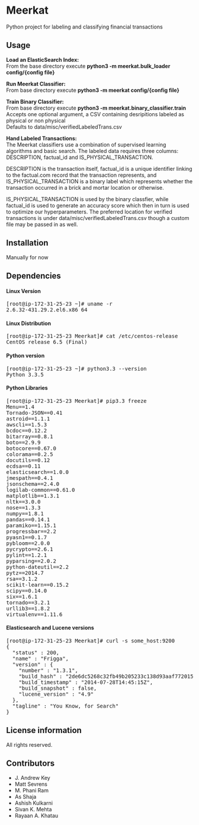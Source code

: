 Meerkat
=====
Python project for labeling and classifying financial transactions

Usage
------------
**Load an ElasticSearch Index:**<br>
From the base directory execute **python3 -m meerkat.bulk_loader config/{config file}**

**Run Meerkat Classifier:**<br>
From base directory execute **python3 -m meerkat config/{config file}**

**Train Binary Classifier:**<br>
From base directory execute **python3 -m meerkat.binary_classifier.train**<br>
Accepts one optional argument, a CSV containing desripitions labeled as physical or non physical<br>
Defaults to data/misc/verifiedLabeledTrans.csv

**Hand Labeled Transactions:**<br>
The Meerkat classifiers use a combination of supervised learning algorithms and basic search. 
The labeled data requires three columns: DESCRIPTION, factual_id and IS_PHYSICAL_TRANSACTION.

DESCRIPTION is the transaction itself, factual_id is a unique identifier linking to the
factual.com record that the transaction represents, and IS_PHYSICAL_TRANSACTION is a binary
label which represents whether the transaction occurred in a brick and mortar location
or otherwise. 

IS_PHYSICAL_TRANSACTION is used by the binary classfier, while factual_id
is used to generate an accuracy score which then in turn is used to optimize our hyperparameters.
The preferred location for verified transactions is under data/misc/verifiedLabeledTrans.csv 
though a custom file may be passed in as well. 

Installation
------------
Manually for now

Dependencies
------------
#### Linux Version
<pre>
[root@ip-172-31-25-23 ~]# uname -r
2.6.32-431.29.2.el6.x86_64
</pre>
#### Linux Distribution
<pre>
[root@ip-172-31-25-23 Meerkat]# cat /etc/centos-release
CentOS release 6.5 (Final)
</pre>
#### Python version
<pre>
[root@ip-172-31-25-23 ~]# python3.3 --version
Python 3.3.5
</pre>
#### Python Libraries
<pre>
[root@ip-172-31-25-23 Meerkat]# pip3.3 freeze
Menu==1.4
Tornado-JSON==0.41
astroid==1.1.1
awscli==1.5.3
bcdoc==0.12.2
bitarray==0.8.1
boto==2.9.9
botocore==0.67.0
colorama==0.2.5
docutils==0.12
ecdsa==0.11
elasticsearch==1.0.0
jmespath==0.4.1
jsonschema==2.4.0
logilab-common==0.61.0
matplotlib==1.3.1
nltk==3.0.0
nose==1.3.3
numpy==1.8.1
pandas==0.14.1
paramiko==1.15.1
progressbar==2.2
pyasn1==0.1.7
pybloom==2.0.0
pycrypto==2.6.1
pylint==1.2.1
pyparsing==2.0.2
python-dateutil==2.2
pytz==2014.7
rsa==3.1.2
scikit-learn==0.15.2
scipy==0.14.0
six==1.6.1
tornado==3.2.1
urllib3==1.8.2
virtualenv==1.11.6
</pre>
#### Elasticsearch and Lucene versions
<pre>
[root@ip-172-31-25-23 Meerkat]# curl -s some_host:9200
{
  "status" : 200,
  "name" : "Frigga",
  "version" : {
    "number" : "1.3.1",
    "build_hash" : "2de6dc5268c32fb49b205233c138d93aaf772015",
    "build_timestamp" : "2014-07-28T14:45:15Z",
    "build_snapshot" : false,
    "lucene_version" : "4.9"
  },
  "tagline" : "You Know, for Search"
}
</pre>

License information
-------------------
All rights reserved.

Contributors
------------
* J. Andrew Key
* Matt Sevrens
* M. Phani Ram
* As Shaja
* Ashish Kulkarni
* Sivan K. Mehta
* Rayaan A. Khatau
